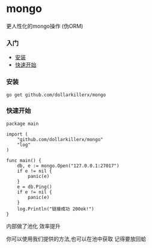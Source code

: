 # mongo
更人性化的mongo操作  (伪ORM)

### 入门
- [安装](#安装)
- [快速开始](#快速开始)

### 安装
``` 
go get github.com/dollarkillerx/mongo
```

### 快速开始
``` 
package main

import (
	"github.com/dollarkillerx/mongo"
	"log"
)

func main() {
	db, e := mongo.Open("127.0.0.1:27017")
	if e != nil {
		panic(e)
	}
	e = db.Ping()
	if e != nil {
		panic(e)
	}
	log.Println("链接成功 200ok!")
}
```

内部做了池化 效率提升

你可以使用我们提供的方法,也可以在池中获取  记得要放回蛤
